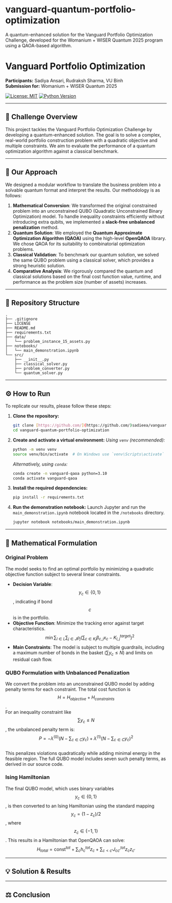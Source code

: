 # vanguard-quantum-portfolio-optimization
A quantum-enhanced solution for the Vanguard Portfolio Optimization Challenge, developed for the Womanium + WISER Quantum 2025 program using a QAOA-based algorithm.

# Vanguard Portfolio Optimization 

**Participants:** Sadiya Ansari, Rudraksh Sharma, VU Binh            
**Submission for:** Womanium + WISER Quantum 2025

[![License: MIT](https://img.shields.io/badge/License-MIT-yellow.svg)](https://opensource.org/licenses/MIT)
[![Python Version](https://img.shields.io/badge/python-3.9%2B-blue.svg)](https://www.python.org/downloads/)

---

## 🚀 Challenge Overview

This project tackles the Vanguard Portfolio Optimization Challenge by developing a quantum-enhanced solution. The goal is to solve a complex, real-world portfolio construction problem with a quadratic objective and multiple constraints. We aim to evaluate the performance of a quantum optimization algorithm against a classical benchmark.

---

## 🎯 Our Approach

We designed a modular workflow to translate the business problem into a solvable quantum format and interpret the results. Our methodology is as follows:

1.  **Mathematical Conversion**: We transformed the original constrained problem into an unconstrained QUBO (Quadratic Unconstrained Binary Optimization) model. To handle inequality constraints efficiently without introducing extra qubits, we implemented a **slack-free unbalanced penalization** method.
2.  **Quantum Solution**: We employed the **Quantum Approximate Optimization Algorithm (QAOA)** using the high-level **OpenQAOA** library. We chose QAOA for its suitability to combinatorial optimization problems.
3.  **Classical Validation**: To benchmark our quantum solution, we solved the same QUBO problem using a classical solver, which provides a strong heuristic solution.
4.  **Comparative Analysis**: We rigorously compared the quantum and classical solutions based on the final cost function value, runtime, and performance as the problem size (number of assets) increases.

---

## 📂 Repository Structure

```
.
├── .gitignore
├── LICENSE
├── README.md
├── requirements.txt
├── data/
│   └── problem_instance_15_assets.py
├── notebooks/
│   └── main_demonstration.ipynb
└── src/
    ├── __init__.py
    ├── classical_solver.py
    ├── problem_converter.py
    └── quantum_solver.py
```

---

## ⚙️ How to Run

To replicate our results, please follow these steps:

1.  **Clone the repository:**
    ```bash
    git clone [https://github.com/](https://github.com/)sadieea/vanguard-quantum-portfolio-optimization.git
    cd vanguard-quantum-portfolio-optimization
    ```

2.  **Create and activate a virtual environment:**
    *Using `venv` (recommended):*
    ```bash
    python -m venv venv
    source venv/bin/activate  # On Windows use `venv\Scripts\activate`
    ```
    *Alternatively, using `conda`:*
    ```bash
    conda create -n vanguard-qaoa python=3.10
    conda activate vanguard-qaoa
    ```

3.  **Install the required dependencies:**
    ```bash
    pip install -r requirements.txt
    ```

4.  **Run the demonstration notebook:**
    Launch Jupyter and run the `main_demonstration.ipynb` notebook located in the `/notebooks` directory.
    ```bash
    jupyter notebook notebooks/main_demonstration.ipynb
    ```

---

## 📝 Mathematical Formulation

### Original Problem
The model seeks to find an optimal portfolio by minimizing a quadratic objective function subject to several linear constraints.
* **Decision Variable**: $$y_c \in \{0, 1\}$$, indicating if bond $$c$$ is in the portfolio.
* **Objective Function**: Minimize the tracking error against target characteristics.             
    $$\min \sum_{l \in L}\sum_{j \in J}\rho_j\left(\sum_{c \in K_l} \beta_{c,j}x_c-K^{target}_{l,j}\right)^2$$
* **Main Constraints**: The model is subject to multiple guardrails, including a maximum number of bonds in the basket ($\sum y_c \le N$) and limits on residual cash flow.

### QUBO Formulation with Unbalanced Penalization
We convert the problem into an unconstrained QUBO model by adding penalty terms for each constraint. The total cost function is $$H = H_{objective} + H_{constraints}$$.        
For an inequality constraint like $$\sum y_c \le N$$, the unbalanced penalty term is:          
$$P = -\lambda^{(0)}\left(N - \sum_{c\in C} y_c\right) + \lambda^{(1)}\left(N - \sum_{c\in C} y_c\right)^2$$         
This penalizes violations quadratically while adding minimal energy in the feasible region. The full QUBO model includes seven such penalty terms, as derived in our source code.

### Ising Hamiltonian
The final QUBO model, which uses binary variables $$y_c \in \{0, 1\}$$, is then converted to an Ising Hamiltonian using the standard mapping $$y_c = (1 - z_c) / 2$$, where $$z_c \in \{-1, 1\}$$. This results in a Hamiltonian that OpenQAOA can solve:   
$$H_{total} = \text{const}^{tot} + \sum_c h^{tot}_c z_c + \sum_{c < c'} J^{tot}_{cc'} z_c z_{c'}$$

---

## 💡 Solution & Results


---

## ⚖️ Conclusion

